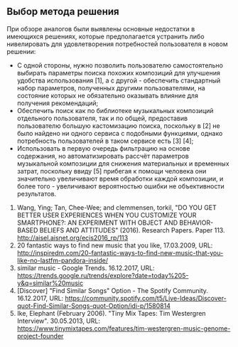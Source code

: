 ## Выбор метода решения
При обзоре аналогов были выявлены основные недостатки в имеющихся решениях, которые предполагается устранить либо нивелировать для удовлетворения потребностей пользователя в новом решении:
* С одной стороны, нужно позволить пользователю самостоятельно выбирать параметры поиска похожих композиций для улучшения удобства использования [1], а с другой - обеспечить стандартный набор параметров, полученных другими пользователями, на состояние которых не обязательно оказывать влияние для получения рекомендаций;
* Обеспечить поиск как по библиотеке музыкальных композиций отдельного пользователя, так и по общей, предоставив пользователю большую кастомизацию поиска, поскольку в [2] не было найдено ни одного сервиса с подобными функциями, однако потребность пользователей в таком сервисе есть [3] [4];
* Использовать в первую очередь фильтрацию на основе содержания, но автоматизировать рассчёт параметров музыкальной композиции для снижения материальных и временных затрат, поскольку ввиду [5] прибегая к помощи человека они значительно увеличивают время обработки каждой композиции, и более того - увеличивают вероятностью ошибки не объективности результатов.

1. Wang, Ying; Tan, Chee-Wee; and clemmensen, torkil, "DO YOU GET BETTER USER EXPERIENCES WHEN YOU CUSTOMIZE YOUR SMARTPHONE?: AN EXPERIMENT WITH OBJECT AND BEHAVIOR-BASED BELIEFS AND ATTITUDES" (2016). Research Papers. Paper 113. http://aisel.aisnet.org/ecis2016_rp/113
2. 20 fantastic ways to find new music that you like, 17.03.2009, URL: http://inspiredm.com/20-fantastic-ways-to-find-new-music-that-you-like-no-lastfm-pandora-inside/
3. similar music - Google Trends. 16.12.2017, URL: https://trends.google.ru/trends/explore?date=today%205-y&q=similar%20music
4. [Discover] "Find Similar Songs" Option - The Spotify Community. 16.12.2017, URL: https://community.spotify.com/t5/Live-Ideas/Discover-quot-Find-Similar-Songs-quot-Option/idi-p/1580814
5. Ike, Elephant (February 2006). "Tiny Mix Tapes: Tim Westergren Interview". 30.05.2013, URL: https://www.tinymixtapes.com/features/tim-westergren-music-genome-project-founder
